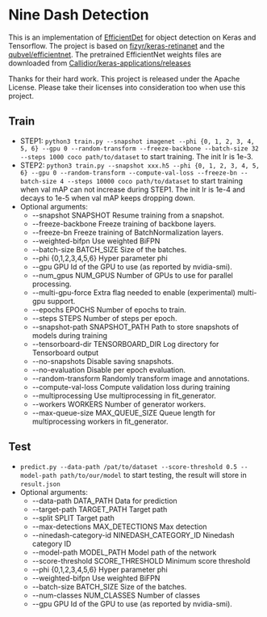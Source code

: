 # Nine Dash Detection
This is an implementation of [EfficientDet](https://arxiv.org/pdf/1911.09070.pdf) for object detection on Keras and Tensorflow. The project is based on [fizyr/keras-retinanet](https://github.com/fizyr/keras-retinanet)
and the [qubvel/efficientnet](https://github.com/qubvel/efficientnet). 
The pretrained EfficientNet weights files are downloaded from [Callidior/keras-applications/releases](https://github.com/Callidior/keras-applications/releases)

Thanks for their hard work.
This project is released under the Apache License. Please take their licenses into consideration too when use this project.

## Train
* STEP1: `python3 train.py --snapshot imagenet --phi {0, 1, 2, 3, 4, 5, 6} --gpu 0 --random-transform --freeze-backbone --batch-size 32 --steps 1000 coco path/to/dataset` to start training. The init lr is 1e-3.
* STEP2: `python3 train.py --snapshot xxx.h5 --phi {0, 1, 2, 3, 4, 5, 6} --gpu 0 --random-transform --compute-val-loss --freeze-bn --batch-size 4 --steps 10000 coco path/to/dataset` to start training when val mAP can not increase during STEP1. The init lr is 1e-4 and decays to 1e-5 when val mAP keeps dropping down.
* Optional arguments:
    - --snapshot SNAPSHOT   Resume training from a snapshot.
    - --freeze-backbone     Freeze training of backbone layers.
    - --freeze-bn           Freeze training of BatchNormalization layers.
    - --weighted-bifpn      Use weighted BiFPN
    - --batch-size BATCH_SIZE Size of the batches.
    - --phi {0,1,2,3,4,5,6}  Hyper parameter phi
    - --gpu GPU             Id of the GPU to use (as reported by nvidia-smi).
    - --num_gpus NUM_GPUS   Number of GPUs to use for parallel processing.
    - --multi-gpu-force     Extra flag needed to enable (experimental) multi-gpu support.
    - --epochs EPOCHS       Number of epochs to train.
    - --steps STEPS         Number of steps per epoch.
    - --snapshot-path SNAPSHOT_PATH Path to store snapshots of models during training
    - --tensorboard-dir TENSORBOARD_DIR  Log directory for Tensorboard output
    - --no-snapshots        Disable saving snapshots.
    - --no-evaluation       Disable per epoch evaluation.
    - --random-transform    Randomly transform image and annotations.
    - --compute-val-loss    Compute validation loss during training
    - --multiprocessing     Use multiprocessing in fit_generator.
    - --workers WORKERS     Number of generator workers.
    - --max-queue-size MAX_QUEUE_SIZE     Queue length for multiprocessing workers in  fit_generator.

## Test

- `predict.py --data-path /pat/to/dataset --score-threshold 0.5 --model-path path/to/our/model` to start testing, the result will store in `result.json`
- Optional arguments:
    - --data-path DATA_PATH  Data for prediction 
    - --target-path TARGET_PATH    Target path
    - --split SPLIT         Target path
    - --max-detections MAX_DETECTIONS    Max detection
    - --ninedash-category-id NINEDASH_CATEGORY_ID    Ninedash category ID
    - --model-path MODEL_PATH Model path of the network
    - --score-threshold SCORE_THRESHOLD    Minimum score threshold
    - --phi {0,1,2,3,4,5,6} Hyper parameter phi
    - --weighted-bifpn      Use weighted BiFPN
    - --batch-size BATCH_SIZE   Size of the batches.
    - --num-classes NUM_CLASSES Number of classes
    - --gpu GPU             Id of the GPU to use (as reported by nvidia-smi).